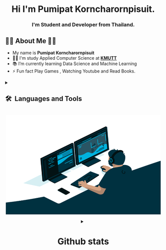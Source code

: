 
<h1 align="center">Hi  I'm Pumipat Korncharornpisuit.</h1>
<h3 align="center">I'm Student and Developer from Thailand.</h3>
<p align="center">
 
 </p>

<h2> 🙋‍♂️ About Me 🙋‍♂️</h2>

- My name is **Pumipat Korncharornpisuit**
- 🧑‍🎓 I'm study Applied Computer Science at  **[KMUTT](https://www.kmutt.ac.th/)**
- 📚 I’m currently learning Data Science and Machine Learning
- ⚡ Fun fact Play Games , Watching Youtube and Read Books.

<p align="center"> 
<details>
  <summary><h2> 🛠️&nbsp;&nbsp;Languages&nbsp;and&nbsp;Tools</h2></summary>
  <br/>
  <img align="center" alt="Rafa-Python" height="30" width="40" src="https://raw.githubusercontent.com/devicons/devicon/master/icons/python/python-original.svg">
  <img align="center" alt="Rafa-Java" height="30" width="40" src="https://raw.githubusercontent.com/devicons/devicon/master/icons/java/java-original.svg">
  <img align="center" alt="Rafa-Js" height="30" width="40" src="https://raw.githubusercontent.com/devicons/devicon/master/icons/javascript/javascript-plain.svg">
  <img align="center" alt="Rafa-HTML" height="30" width="40" src="https://raw.githubusercontent.com/devicons/devicon/master/icons/html5/html5-original.svg">
  <img align="center" alt="Rafa-CSS" height="30" width="40" src="https://raw.githubusercontent.com/devicons/devicon/master/icons/css3/css3-original.svg">
  <img align="center" alt="Rafa-MySQL" height="30" width="40" src="https://raw.githubusercontent.com/devicons/devicon/master/icons/mysql/mysql-original.svg">
  <img align="center" alt="Rafa-C" height="30" width="40" src="https://raw.githubusercontent.com/devicons/devicon/master/icons/c/c-original.svg">
  <img align="center" alt="Rafa-C++" height="30" width="40" src="https://raw.githubusercontent.com/devicons/devicon/master/icons/cplusplus/cplusplus-original.svg">
  <img align="center" alt="Rafa-Arduino" height="30" width="40" src="https://raw.githubusercontent.com/devicons/devicon/master/icons/arduino/arduino-original.svg">
  <img align="center" alt="Rafa-docker" height="30" width="40" src="https://raw.githubusercontent.com/devicons/devicon/master/icons/docker/docker-original.svg">
  <img align="center" alt="Rafa-Heroku" height="30" width="40" src="https://raw.githubusercontent.com/devicons/devicon/master/icons/heroku/heroku-original.svg">
  <img align="center" alt="Rafa-Github" height="30" width="40" src="https://raw.githubusercontent.com/devicons/devicon/master/icons/github/github-original.svg">
  <img align="center" alt="Rafa-vscode" height="30" width="40" src="https://raw.githubusercontent.com/devicons/devicon/master/icons/vscode/vscode-original.svg">
  <img align="center" alt="Rafa-Photoshop" height="30" width="40" src="https://raw.githubusercontent.com/devicons/devicon/master/icons/photoshop/photoshop-line.svg">
  <img align="center" alt="Rafa-Figma" height="30" width="40" src="https://raw.githubusercontent.com/devicons/devicon/master/icons/figma/figma-original.svg">
</details>

</p>

<p align="center">
    <img align="center" alt="GIF" src="https://github.com/o0SoloWolf0o/o0SoloWolf0o/blob/master/code.gif?raw=true" width="500" height="320" />
</p>


<details align="center"><summary><h1>Github stats</h1></summary>
  


  [![GitHub Streak](https://github-readme-streak-stats.herokuapp.com?user=o0SoloWolf0o&theme=graywhite&hide_border=true&date_format=j%20M%5B%20Y%5D)](https://git.io/streak-stats)

  <div align="center">
    <a href="https://github.com/o0SoloWolf0o">
    <img height="180em" src="https://github-readme-stats.vercel.app/api?username=o0SoloWolf0o&show_icons=true&theme=graywhite&include_all_commits=true&count_private=true"/>
  </div>
  
  <div align="center">
    <img src="https://komarev.com/ghpvc/?username=o0SoloWolf0o&label=Profile%20Views&color=bcbcbc&style=flat&label=Visitors" alt="Visitors"></a>
    <img src="https://img.shields.io/badge/dynamic/json?&label=Total%20Stars&color=bcbcbc&style=flat&style=for-the-badge&query=%24.stars&url=https://api.github-star-counter.workers.dev/user/o0SoloWolf0o" alt="Profile Stars"></a>
    <img src="https://img.shields.io/badge/dynamic/json?&label=Total%20Forks&color=bcbcbc&style=flat&style=for-the-badge&query=%24.forks&url=https://api.github-star-counter.workers.dev/user/o0SoloWolf0o" alt="Profile Forks"></a>
  </div>

  ![](./profile-3d-contrib/profile-gitblock.svg)

  ![Snake animation](https://github.com/o0SoloWolf0o/o0SoloWolf0o/blob/output/github-contribution-grid-snake.gif)

</details>
